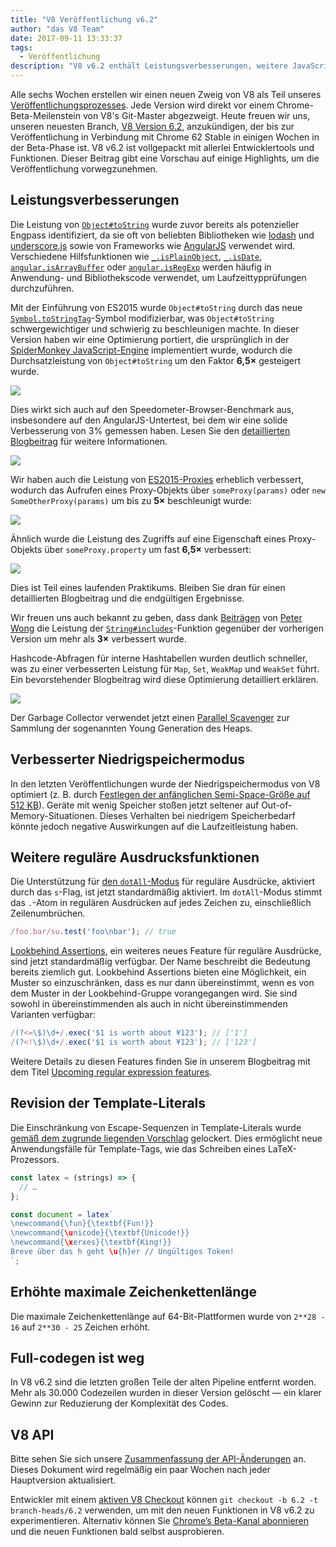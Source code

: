 ```yaml
---
title: "V8 Veröffentlichung v6.2"
author: "das V8 Team"
date: 2017-09-11 13:33:37
tags:
  - Veröffentlichung
description: "V8 v6.2 enthält Leistungsverbesserungen, weitere JavaScript-Sprachfunktionen, eine erhöhte maximale Zeichenfolgenlänge und mehr."
---
```

Alle sechs Wochen erstellen wir einen neuen Zweig von V8 als Teil unseres [Veröffentlichungsprozesses](/docs/release-process). Jede Version wird direkt vor einem Chrome-Beta-Meilenstein von V8's Git-Master abgezweigt. Heute freuen wir uns, unseren neuesten Branch, [V8 Version 6.2](https://chromium.googlesource.com/v8/v8.git/+log/branch-heads/6.2), anzukündigen, der bis zur Veröffentlichung in Verbindung mit Chrome 62 Stable in einigen Wochen in der Beta-Phase ist. V8 v6.2 ist vollgepackt mit allerlei Entwicklertools und Funktionen. Dieser Beitrag gibt eine Vorschau auf einige Highlights, um die Veröffentlichung vorwegzunehmen.

<!--truncate-->
## Leistungsverbesserungen

Die Leistung von [`Object#toString`](https://developer.mozilla.org/en-US/docs/Web/JavaScript/Reference/Global_Objects/Object/toString) wurde zuvor bereits als potenzieller Engpass identifiziert, da sie oft von beliebten Bibliotheken wie [lodash](https://lodash.com/) und [underscore.js](http://underscorejs.org/) sowie von Frameworks wie [AngularJS](https://angularjs.org/) verwendet wird. Verschiedene Hilfsfunktionen wie [`_.isPlainObject`](https://github.com/lodash/lodash/blob/6cb3460fcefe66cb96e55b82c6febd2153c992cc/isPlainObject.js#L13-L50), [`_.isDate`](https://github.com/lodash/lodash/blob/6cb3460fcefe66cb96e55b82c6febd2153c992cc/isDate.js#L8-L25), [`angular.isArrayBuffer`](https://github.com/angular/angular.js/blob/464dde8bd12d9be8503678ac5752945661e006a5/src/Angular.js#L739-L741) oder [`angular.isRegExp`](https://github.com/angular/angular.js/blob/464dde8bd12d9be8503678ac5752945661e006a5/src/Angular.js#L680-L689) werden häufig in Anwendung- und Bibliothekscode verwendet, um Laufzeittypprüfungen durchzuführen.

Mit der Einführung von ES2015 wurde `Object#toString` durch das neue [`Symbol.toStringTag`](https://developer.mozilla.org/en-US/docs/Web/JavaScript/Reference/Global_Objects/Symbol/toStringTag)-Symbol modifizierbar, was `Object#toString` schwergewichtiger und schwierig zu beschleunigen machte. In dieser Version haben wir eine Optimierung portiert, die ursprünglich in der [SpiderMonkey JavaScript-Engine](https://bugzilla.mozilla.org/show_bug.cgi?id=1369042#c0) implementiert wurde, wodurch die Durchsatzleistung von `Object#toString` um den Faktor **6,5×** gesteigert wurde.

![](/_img/v8-release-62/perf.svg)

Dies wirkt sich auch auf den Speedometer-Browser-Benchmark aus, insbesondere auf den AngularJS-Untertest, bei dem wir eine solide Verbesserung von 3% gemessen haben. Lesen Sie den [detaillierten Blogbeitrag](https://ponyfoo.com/articles/investigating-performance-object-prototype-to-string-es2015) für weitere Informationen.

![](/_img/v8-release-62/speedometer.svg)

Wir haben auch die Leistung von [ES2015-Proxies](https://developer.mozilla.org/en-US/docs/Web/JavaScript/Reference/Global_Objects/Proxy) erheblich verbessert, wodurch das Aufrufen eines Proxy-Objekts über `someProxy(params)` oder `new SomeOtherProxy(params)` um bis zu **5×** beschleunigt wurde:

![](/_img/v8-release-62/proxy-call-construct.svg)

Ähnlich wurde die Leistung des Zugriffs auf eine Eigenschaft eines Proxy-Objekts über `someProxy.property` um fast **6,5×** verbessert:

![](/_img/v8-release-62/proxy-property.svg)

Dies ist Teil eines laufenden Praktikums. Bleiben Sie dran für einen detaillierten Blogbeitrag und die endgültigen Ergebnisse.

Wir freuen uns auch bekannt zu geben, dass dank [Beiträgen](https://chromium-review.googlesource.com/c/v8/v8/+/620150) von [Peter Wong](https://twitter.com/peterwmwong) die Leistung der [`String#includes`](https://developer.mozilla.org/en-US/docs/Web/JavaScript/Reference/Global_Objects/String/includes)-Funktion gegenüber der vorherigen Version um mehr als **3×** verbessert wurde.

Hashcode-Abfragen für interne Hashtabellen wurden deutlich schneller, was zu einer verbesserten Leistung für `Map`, `Set`, `WeakMap` und `WeakSet` führt. Ein bevorstehender Blogbeitrag wird diese Optimierung detailliert erklären.

![](/_img/v8-release-62/hashcode-lookups.png)

Der Garbage Collector verwendet jetzt einen [Parallel Scavenger](https://bugs.chromium.org/p/chromium/issues/detail?id=738865) zur Sammlung der sogenannten Young Generation des Heaps.

## Verbesserter Niedrigspeichermodus

In den letzten Veröffentlichungen wurde der Niedrigspeichermodus von V8 optimiert (z. B. durch [Festlegen der anfänglichen Semi-Space-Größe auf 512 KB](https://chromium-review.googlesource.com/c/v8/v8/+/594387)). Geräte mit wenig Speicher stoßen jetzt seltener auf Out-of-Memory-Situationen. Dieses Verhalten bei niedrigem Speicherbedarf könnte jedoch negative Auswirkungen auf die Laufzeitleistung haben.

## Weitere reguläre Ausdrucksfunktionen

Die Unterstützung für [den `dotAll`-Modus](https://github.com/tc39/proposal-regexp-dotall-flag) für reguläre Ausdrücke, aktiviert durch das `s`-Flag, ist jetzt standardmäßig aktiviert. Im `dotAll`-Modus stimmt das `.`-Atom in regulären Ausdrücken auf jedes Zeichen zu, einschließlich Zeilenumbrüchen.

```js
/foo.bar/su.test('foo\nbar'); // true
```

[Lookbehind Assertions](https://github.com/tc39/proposal-regexp-lookbehind), ein weiteres neues Feature für reguläre Ausdrücke, sind jetzt standardmäßig verfügbar. Der Name beschreibt die Bedeutung bereits ziemlich gut. Lookbehind Assertions bieten eine Möglichkeit, ein Muster so einzuschränken, dass es nur dann übereinstimmt, wenn es von dem Muster in der Lookbehind-Gruppe vorangegangen wird. Sie sind sowohl in übereinstimmenden als auch in nicht übereinstimmenden Varianten verfügbar:

```js
/(?<=\$)\d+/.exec('$1 is worth about ¥123'); // ['1']
/(?<!\$)\d+/.exec('$1 is worth about ¥123'); // ['123']
```

Weitere Details zu diesen Features finden Sie in unserem Blogbeitrag mit dem Titel [Upcoming regular expression features](https://developers.google.com/web/updates/2017/07/upcoming-regexp-features).

## Revision der Template-Literals

Die Einschränkung von Escape-Sequenzen in Template-Literals wurde [gemäß dem zugrunde liegenden Vorschlag](https://tc39.es/proposal-template-literal-revision/) gelockert. Dies ermöglicht neue Anwendungsfälle für Template-Tags, wie das Schreiben eines LaTeX-Prozessors.

```js
const latex = (strings) => {
  // …
};

const document = latex`
\newcommand{\fun}{\textbf{Fun!}}
\newcommand{\unicode}{\textbf{Unicode!}}
\newcommand{\xerxes}{\textbf{King!}}
Breve über das h geht \u{h}er // Ungültiges Token!
`;
```

## Erhöhte maximale Zeichenkettenlänge

Die maximale Zeichenkettenlänge auf 64-Bit-Plattformen wurde von `2**28 - 16` auf `2**30 - 25` Zeichen erhöht.

## Full-codegen ist weg

In V8 v6.2 sind die letzten großen Teile der alten Pipeline entfernt worden. Mehr als 30.000 Codezeilen wurden in dieser Version gelöscht — ein klarer Gewinn zur Reduzierung der Komplexität des Codes.

## V8 API

Bitte sehen Sie sich unsere [Zusammenfassung der API-Änderungen](https://docs.google.com/document/d/1g8JFi8T_oAE_7uAri7Njtig7fKaPDfotU6huOa1alds/edit) an. Dieses Dokument wird regelmäßig ein paar Wochen nach jeder Hauptversion aktualisiert.

Entwickler mit einem [aktiven V8 Checkout](/docs/source-code#using-git) können `git checkout -b 6.2 -t branch-heads/6.2` verwenden, um mit den neuen Funktionen in V8 v6.2 zu experimentieren. Alternativ können Sie [Chrome’s Beta-Kanal abonnieren](https://www.google.com/chrome/browser/beta.html) und die neuen Funktionen bald selbst ausprobieren.
